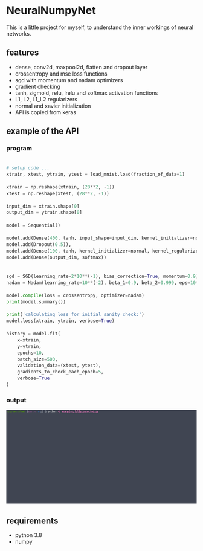 # NeuralNumpyNet

This is a little project for myself, to understand the inner workings of neural networks.

## features

* dense, conv2d, maxpool2d, flatten and dropout layer
* crossentropy and mse loss functions
* sgd with momentum and nadam optimizers
* gradient checking
* tanh, sigmoid, relu, lrelu and softmax activation functions
* L1, L2, L1_L2 regularizers
* normal and xavier initialization
* API is copied from keras

## example of the API

### program

```python

# setup code ...
xtrain, xtest, ytrain, ytest = load_mnist.load(fraction_of_data=1)

xtrain = np.reshape(xtrain, (28**2, -1))
xtest = np.reshape(xtest, (28**2, -1))

input_dim = xtrain.shape[0]
output_dim = ytrain.shape[0]

model = Sequential()

model.add(Dense(400, tanh, input_shape=input_dim, kernel_initializer=normal))
model.add(Dropout(0.5)),
model.add(Dense(100, tanh, kernel_initializer=normal, kernel_regularizer=L1_L2(1e-4, 1e-3)))
model.add(Dense(output_dim, softmax))


sgd = SGD(learning_rate=2*10**(-1), bias_correction=True, momentum=0.9)
nadam = Nadam(learning_rate=10**(-2), beta_1=0.9, beta_2=0.999, eps=10**(-8))

model.compile(loss = crossentropy, optimizer=nadam)
print(model.summary())

print('calculating loss for initial sanity check:')
model.loss(xtrain, ytrain, verbose=True)

history = model.fit(
    x=xtrain,
    y=ytrain,
    epochs=10,
    batch_size=500,
    validation_data=(xtest, ytest),
    gradients_to_check_each_epoch=5,
    verbose=True
)
```
### output

![example_output](gfx/fullyconnected_demo.gif)

## requirements

 * python 3.8
 * numpy
